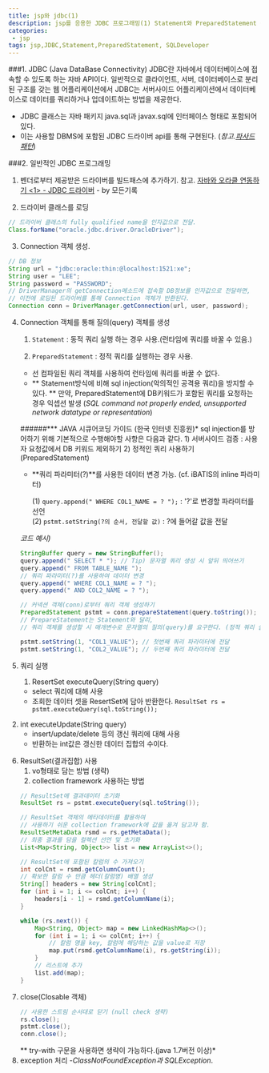 ```yaml
---
title: jsp와 jdbc(1)
description: jsp를 응용한 JDBC 프로그래밍(1) Statement와 PreparedStatement 구현
categories:
 - jsp
tags: jsp,JDBC,Statement,PreparedStatement, SQLDeveloper
---
```


###1. JDBC (Java DataBase Connectivity)
JDBC란 자바에서 데이터베이스에 접속할 수 있도록 하는 자바 API이다.
일반적으로 클라이언트, 서버, 데이터베이스로 분리된 구조를 갖는 웹 어플리케이션에서 JDBC는 서버사이드 어플리케이션에서 데이터베이스로 데이터를 쿼리하거나 업데이트하는 방법을 제공한다.
- JDBC 클래스는 자바 패키지 java.sql과 javax.sql에 인터페이스 형태로 포함되어 있다.
- 이는 사용할 DBMS에 포함된 JDBC 드라이버 api를 통해 구현된다. (*참고.[파사드 패턴](https://ko.wikipedia.org/wiki/%ED%8D%BC%EC%82%AC%EB%93%9C_%ED%8C%A8%ED%84%B4)*)

###2. 일반적인 JDBC 프로그래밍
1. 벤더로부터 제공받은 드라이버를 빌드패스에 추가하기.
참고. [자바와 오라클 연동하기 <1> - JDBC 드라이버](http://all-record.tistory.com/69) - by 모든기록

2. 드라이버 클래스를 로딩
```java
// 드라이버 클래스의 fully qualified name을 인자값으로 전달.
Class.forName("oracle.jdbc.driver.OracleDriver"); 
```

3. Connection 객체 생성.
``` JAVA
// DB 정보
String url = "jdbc:oracle:thin:@localhost:1521:xe";
String user = "LEE";
String password = "PASSWORD";
// DriverManager의 getConnection메소드에 접속할 DB정보를 인자값으로 전달하면,
// 이전에 로딩된 드라이버를 통해 Connection 객체가 반환된다.
Connection conn = DriverManager.getConnection(url, user, password);
```

4. Connection 객체를 통해 질의(query) 객체를 생성
    1) `Statement` : 동적 쿼리 실행 하는 경우 사용.(런타임에 쿼리를 바꿀 수 있음.)
    
    2) `PreparedStatement` :  정적 쿼리를 실행하는 경우 사용. 
	- 선 컴파일된 쿼리 객체를 사용하여 런타임에 쿼리를 바꿀 수 없다.
	- ** Statement방식에 비해 sql injection(악의적인 공격용 쿼리)을 방지할 수 있다. **
		만약, PreparedStatement에 DB키워드가 포함된 쿼리를 요청하는 경우 익셉션 발생
        (*SQL command not properly ended, unsupported network datatype or representation*)
        
 	######*** JAVA 시큐어코딩 가이드 (한국 인터넷 진흥원)*
          sql injection를 방어하기 위해 기본적으로 수행해야할 사항은 다음과 같다.
           1) 서버사이드 검증 : 사용자 요청값에서 DB 키워드 제외하기
           2) 정적인 쿼리 사용하기 (PreparedStatement)
	
    - **쿼리 파라미터(?)**를 사용한 데이터 변경 가능. (cf. iBATIS의 inline 파라미터)
    
    	(1) `query.append(" WHERE COL1_NAME = ? ");` : '?'로 변경할 파라미터를 선언      
        (2) `pstmt.setString(?의 순서, 전달할 값)` : ?에 들어갈 값을 전달
            
    *코드 예시)*
    ```java
    StringBuffer query = new StringBuffer();
    query.append(" SELECT * "); // Tip) 문자열 쿼리 생성 시 앞뒤 띄어쓰기
    query.append(" FROM TABLE_NAME ");
    // 쿼리 파라미터(?)를 사용하여 데이터 변경
    query.append(" WHERE COL1_NAME = ? ");
    query.append(" AND COL2_NAME = ? ");
    
    // 커넥션 객체(conn)로부터 쿼리 객체 생성하기
    PreparedStatement pstmt = conn.prepareStatement(query.toString());
    // PrepareStatement는 Statement와 달리,
    // 쿼리 객체를 생성할 시 매개변수로 문자열의 질의(query)를 요구한다. (정적 쿼리 실행)
   
    pstmt.setString(1, "COL1_VALUE"); // 첫번째 쿼리 파라미터에 전달
    pstmt.setString(1, "COL2_VALUE"); // 두번째 쿼리 파라미터에 전달
    ```
    
5. 쿼리 실행
    1) ResertSet executeQuery(String query)
    - select 쿼리에 대해 사용
    - 조회한 데이터 셋을 ResertSet에 담아 반환한다.
     `ResultSet rs = pstmt.executeQuery(sql.toString());`

 2) int executeUpdate(String query)
    - insert/update/delete 등의 갱신 쿼리에 대해 사용   
    - 반환하는 int값은 갱신한 데이터 집합의 수이다.

6. ResultSet(결과집합) 사용
    1) vo형태로 담는 방법 (생략)
    2) collection framework 사용하는 방법
    ```java
    // ResultSet에 결과데이터 초기화
    ResultSet rs = pstmt.executeQuery(sql.toString());
    
    // ResultSet 객체의 메타데이터를 활용하여
    // 사용하기 쉬운 collection framework에 값을 옮겨 담고자 함.
    ResultSetMetaData rsmd = rs.getMetaData(); 
    // 최종 결과를 담을 컬렉션 선언 및 초기화
    List<Map<String, Object>> list = new ArrayList<>();
    
    // ResultSet에 포함된 칼럼의 수 가져오기
    int colCnt = rsmd.getColumnCount(); 
    // 확보한 칼럼 수 만큼 헤더(칼럼명) 배열 생성
    String[] headers = new String[colCnt];
    for (int i = 1; i <= colCnt; i++) {
        headers[i - 1] = rsmd.getColumnName(i); 
    }
    
    while (rs.next()) { 
        Map<String, Object> map = new LinkedHashMap<>();
        for (int i = 1; i <= colCnt; i++) {
        	// 칼럼 명을 key, 칼럼에 해당하는 값을 value로 저장
            map.put(rsmd.getColumnName(i), rs.getString(i)); 
        }
        // 리스트에 추가
        list.add(map); 
    }
    ```
7. close(Closable 객체)
	```java
	// 사용한 스트림 순서대로 닫기 (null check 생략)
    rs.close();
    pstmt.close();
    conn.close();
	```
    ** try-with 구문을 사용하면 생략이 가능하다.(java 1.7버전 이상)*
8. exception 처리
	-*ClassNotFoundException과 SQLException*.



		